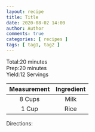 ```yaml
---
layout: recipe
title: Title
date: 2020-08-02 14:00
author: Author
comments: true
categories: [ recipes ]
tags: [ tag1, tag2 ]
---
```

  
Total:20 minutes  
Prep:20 minutes  
Yield:12 Servings  
  
| Measurement | Ingredient |
| :---------: | :--------: |
|   8 Cups    |    Milk    |
|    1 Cup    |    Rice    |

Directions:  
